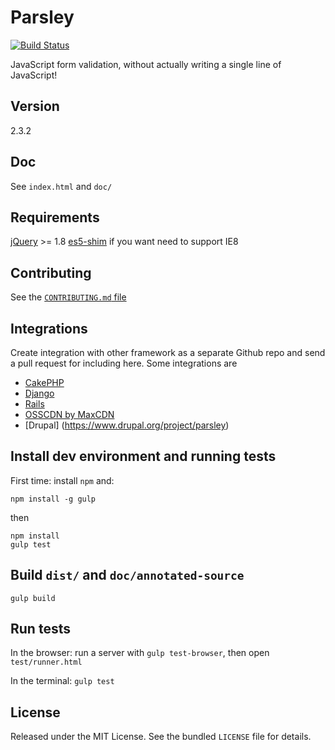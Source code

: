 # Parsley

[![Build Status](https://travis-ci.org/guillaumepotier/Parsley.js.svg?branch=master)](https://travis-ci.org/guillaumepotier/Parsley.js)

JavaScript form validation, without actually writing a single line of JavaScript!

## Version

2.3.2

## Doc

See `index.html` and `doc/`

## Requirements

[jQuery](https://jquery.com/) >= 1.8
[es5-shim](https://github.com/es-shims/es5-shim) if you want need to support IE8

## Contributing

See the [`CONTRIBUTING.md` file](https://github.com/guillaumepotier/Parsley.js/blob/master/CONTRIBUTING.md)

## Integrations

Create integration with other framework as a separate Github repo and send a pull request for including here.
Some integrations are

* [CakePHP](https://github.com/Codaxis/parsley-helper)
* [Django](https://github.com/agiliq/django-parsley)
* [Rails](https://github.com/mekishizufu/parsley-rails)
* [OSSCDN by MaxCDN](http://osscdn.com/#/parsleyjs)
* [Drupal] (https://www.drupal.org/project/parsley)

## Install dev environment and running tests

First time: install `npm` and:
```
npm install -g gulp
```

then
```
npm install
gulp test
```

## Build `dist/` and `doc/annotated-source`

```
gulp build
```

## Run tests

In the browser: run a server with `gulp test-browser`, then open `test/runner.html`

In the terminal: `gulp test`

## License

Released under the MIT License. See the bundled `LICENSE` file for
details.

